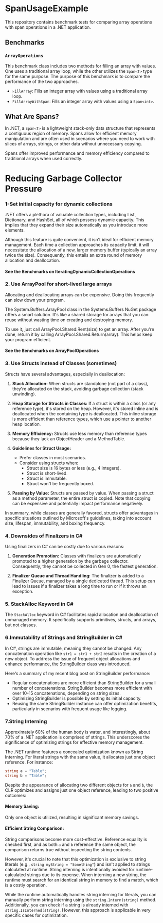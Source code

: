 # SpanUsageExample

This repository contains benchmark tests for comparing array operations with span operations in a .NET application.

## Benchmarks

### `ArrayOperations`

This benchmark class includes two methods for filling an array with values. One uses a traditional array loop, while the other utilizes the `Span<T>` type for the same purpose. The purpose of this benchmark is to compare the performance of the two approaches.

- `FillArray`: Fills an integer array with values using a traditional array loop.
- `FillArrayWithSpan`: Fills an integer array with values using a `Span<int>`.

## What Are Spans?

In .NET, a `Span<T>` is a lightweight stack-only data structure that represents a contiguous region of memory. Spans allow for efficient memory manipulation and are often used in scenarios where you need to work with slices of arrays, strings, or other data without unnecessary copying.

Spans offer improved performance and memory efficiency compared to traditional arrays when used correctly.

# Reducing Garbage Collector Pressure
### 1-Set initial capacity for dynamic collections
.NET offers a plethora of valuable collection types, including List<T>, Dictionary<T>, and HashSet<T>, all of which possess dynamic capacity. This implies that they expand their size automatically as you introduce more elements.

Although this feature is quite convenient, it isn't ideal for efficient memory management. Each time a collection approaches its capacity limit, it will necessitate the allocation of a new, larger memory buffer (typically an array twice the size). Consequently, this entails an extra round of memory allocation and deallocation.

#### See the Benchmarks on IteratingDynamicCollectionOperations

### 2. Use ArrayPool for short-lived large arrays

Allocating and deallocating arrays can be expensive. Doing this frequently can slow down your program.

The System.Buffers.ArrayPool class in the Systems.Buffers NuGet package offers a smart solution. It's like a shared storage for arrays that you can reuse without wasting time on creating and destroying memory.

To use it, just call ArrayPool<T>.Shared.Rent(size) to get an array. After you're done, return it by calling ArrayPool<int>.Shared.Return(array). This helps keep your program efficient.

#### See the Benchmarks on ArrayPoolOperations

### 3. Use Structs instead of Classes (sometimes)

Structs have several advantages, especially in deallocation:

1. **Stack Allocation:**
   When structs are standalone (not part of a class), they're allocated on the stack, avoiding garbage collection (stack unwinding).

2. **Heap Storage for Structs in Classes:**
   If a struct is within a class (or any reference type), it's stored on the heap. However, it's stored inline and is deallocated when the containing type is deallocated. This inline storage is more efficient than reference types, which use a pointer to another heap location.

3. **Memory Efficiency:**
   Structs use less memory than reference types because they lack an ObjectHeader and a MethodTable.

4. **Guidelines for Struct Usage:**
    - Prefer classes in most scenarios.
    - Consider using structs when:
        - Struct size is 16 bytes or less (e.g., 4 integers).
        - Struct is short-lived.
        - Struct is immutable.
        - Struct won't be frequently boxed.

5. **Passing by Value:**
   Structs are passed by value. When passing a struct as a method parameter, the entire struct is copied. Note that copying can be expensive and potentially impact performance negatively.

In summary, while classes are generally favored, structs offer advantages in specific situations outlined by Microsoft's guidelines, taking into account size, lifespan, immutability, and boxing frequency.

### 4. Downsides of Finalizers in C#

Using finalizers in C# can be costly due to various reasons:

1. **Generation Promotion:**
   Classes with finalizers are automatically promoted to a higher generation by the garbage collector. Consequently, they cannot be collected in Gen 0, the fastest generation.

2. **Finalizer Queue and Thread Handling:**
   The finalizer is added to a Finalizer Queue, managed by a single dedicated thread. This setup can lead to issues if a finalizer takes a long time to run or if it throws an exception.

### 5. StackAlloc Keyword in C#

The `StackAlloc` keyword in C# facilitates rapid allocation and deallocation of unmanaged memory. It specifically supports primitives, structs, and arrays, but not classes.

### 6.Immutability of Strings and StringBuilder in C#

In C#, strings are immutable, meaning they cannot be changed. Any concatenation operation like `str1 = str1 + str2` results in the creation of a new object. To address the issue of frequent object allocations and enhance performance, the StringBuilder class was introduced.

Here's a summary of my recent blog post on StringBuilder performance:

- Regular concatenations are more efficient than StringBuilder for a small number of concatenations. StringBuilder becomes more efficient with over 10-15 concatenations, depending on string sizes.
- Optimizing StringBuilder is possible by setting its initial capacity.
- Reusing the same StringBuilder instance can offer optimization benefits, particularly in scenarios with frequent usage like logging.

### 7.String Interning

Approximately 60% of the human body is water, and interestingly, about 70% of a .NET application is comprised of strings. This underscores the significance of optimizing strings for effective memory management.

The .NET runtime features a concealed optimization known as String Interning. For literal strings with the same value, it allocates just one object reference. For instance:

```csharp
string a = "Table";
string b = "Table";
```
Despite the appearance of allocating two different objects for `a` and `b`, the CLR optimizes and assigns just one object reference, leading to two positive outcomes:

#### Memory Saving:

Only one object is utilized, resulting in significant memory savings.

#### Efficient String Comparison:

String comparisons become more cost-effective. Reference equality is checked first, and as both `a` and `b` reference the same object, the comparison returns true without inspecting the string contents.

However, it's crucial to note that this optimization is exclusive to string literals (e.g., `string myString = "Something"`) and isn't applied to strings calculated at runtime. String interning is intentionally avoided for runtime-calculated strings due to its expense. When interning a new string, the runtime must search for an identical string in memory to find a match, which is a costly operation.

While the runtime automatically handles string interning for literals, you can manually perform string interning using the `string.Intern(string)` method. Additionally, you can check if a string is already interned with `string.IsInterned(string)`. However, this approach is applicable in very specific cases for optimization.

